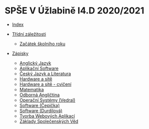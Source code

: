 # SPŠE V Úžlabině I4.D 2020/2021

- [Index](README.md)

- [Třídní záležitosti](Main/Organizace/README.md)
	- [Začátek školního roku](Main/Organizace/zacatek.md)

- [Zápisky]()
	- [Anglický Jazyk]()
	- [Aplikační Software]()
	- [Český Jazyk a Literatura]()
	- [Hardware a sítě]()
	- [Hardware a sítě - cvičení]()
	- [Matematika]()
	- [Odborná Angličtina]()
	- [Operační Systémy (Vedral)](Zapisky/Hlavni/OS-VD.md)
	- [Software (Čepička)]()
	- [Software (Durdilová)]()
	- [Tvorba Webových Aplikací]()
	- [Základy Společenských Věd]()
